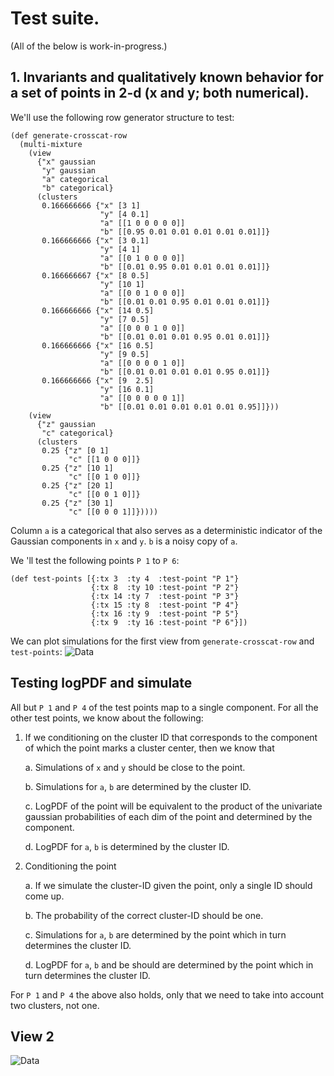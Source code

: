 # Test suite.

(All of the below is work-in-progress.)

## 1. Invariants and qualitatively known behavior for a set of points in 2-d (x and y; both numerical).

We'll use the following row generator structure to test: 
```
(def generate-crosscat-row
  (multi-mixture
    (view
      {"x" gaussian
       "y" gaussian
       "a" categorical
       "b" categorical}
      (clusters
       0.166666666 {"x" [3 1]
                    "y" [4 0.1]
                    "a" [[1 0 0 0 0 0]]
                    "b" [[0.95 0.01 0.01 0.01 0.01 0.01]]}
       0.166666666 {"x" [3 0.1]
                    "y" [4 1]
                    "a" [[0 1 0 0 0 0]]
                    "b" [[0.01 0.95 0.01 0.01 0.01 0.01]]}
       0.166666667 {"x" [8 0.5]
                    "y" [10 1]
                    "a" [[0 0 1 0 0 0]]
                    "b" [[0.01 0.01 0.95 0.01 0.01 0.01]]}
       0.166666666 {"x" [14 0.5]
                    "y" [7 0.5]
                    "a" [[0 0 0 1 0 0]]
                    "b" [[0.01 0.01 0.01 0.95 0.01 0.01]]}
       0.166666666 {"x" [16 0.5]
                    "y" [9 0.5]
                    "a" [[0 0 0 0 1 0]]
                    "b" [[0.01 0.01 0.01 0.01 0.95 0.01]]}
       0.166666666 {"x" [9  2.5]
                    "y" [16 0.1]
                    "a" [[0 0 0 0 0 1]]
                    "b" [[0.01 0.01 0.01 0.01 0.01 0.95]]}))
    (view
      {"z" gaussian
       "c" categorical}
      (clusters
       0.25 {"z" [0 1]
             "c" [[1 0 0 0]]}
       0.25 {"z" [10 1]
             "c" [[0 1 0 0]]}
       0.25 {"z" [20 1]
             "c" [[0 0 1 0]]}
       0.25 {"z" [30 1]
             "c" [[0 0 0 1]]}))))
```
Column `a` is a categorical that also serves as a deterministic indicator of the
Gaussian components in `x` and `y`. `b` is a noisy copy of `a`. 

We 'll test the following points `P 1` to `P 6`:
```
(def test-points [{:tx 3  :ty 4  :test-point "P 1"}
                  {:tx 8  :ty 10 :test-point "P 2"}
                  {:tx 14 :ty 7  :test-point "P 3"}
                  {:tx 15 :ty 8  :test-point "P 4"}
                  {:tx 16 :ty 9  :test-point "P 5"}
                  {:tx 9  :ty 16 :test-point "P 6"}])
```
We can plot simulations for the first view from `generate-crosscat-row` and `test-points`:
![Data](https://probcomp-3.csail.mit.edu/1b2e3ccb909da5afc7a7e497785197b8/n/simulations-x-y.png)

## Testing logPDF and simulate

All but `P 1` and `P 4` of the test points map to a single component. For all
the other test points, we know about the following:

1. If we conditioning on the cluster ID that corresponds to the component of which the point marks a cluster center, then we know that

    a. Simulations of `x` and `y` should be close to the point.
    
    b. Simulations for `a`, `b` are determined by the cluster ID.
    
    c. LogPDF of the point will be equivalent to the product of the univariate gaussian probabilities of each dim of the point and determined by the component.
    
    d. LogPDF for `a`, `b` is determined by the cluster ID.
    
2. Conditioning the point

    a. If we simulate the cluster-ID given the point, only a single ID should come up.
    
    b. The probability of the correct cluster-ID should be one.
    
    c. Simulations for `a`, `b` are determined by the point which in turn determines the cluster ID.
    
    d. LogPDF for `a`, `b` and be should are determined by the point which in turn determines the cluster ID.
    


For `P 1` and `P 4` the above also holds, only that we need to take into account two clusters, not one.

## View 2
![Data](https://probcomp-3.csail.mit.edu/1b2e3ccb909da5afc7a7e497785197b8/n/simulations-z.png)
